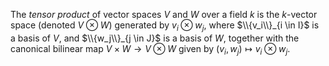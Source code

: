 The *tensor product* of vector spaces $V$ and $W$ over a field $k$ is the $k$-vector space (denoted $V \otimes W$) generated by $v_i \otimes w_j$, where $\\{v_i\\}_{i \in I}$ is a basis of $V$, and $\\{w_j\\}_{j \in J}$ is a basis of $W$, together with the canonical bilinear map $V \times W \to V \otimes W$ given by $(v_i, w_j) \mapsto v_i \otimes w_j$.
